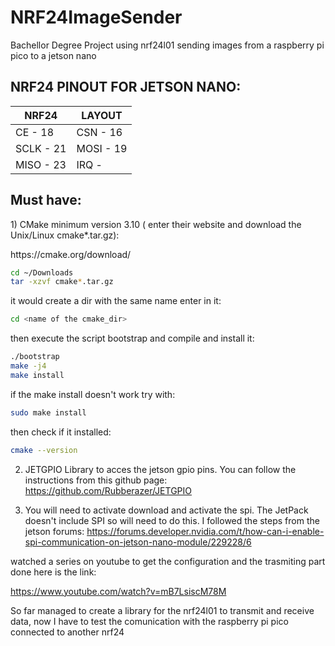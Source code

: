 # NRF24ImageSender
Bachellor Degree Project using nrf24l01 sending images from a raspberry pi pico to a jetson nano
## NRF24 PINOUT FOR JETSON NANO:
  NRF24   | LAYOUT
----------|-----------
  CE - 18 | CSN - 16 
SCLK - 21 |  MOSI - 19
MISO - 23 |  IRQ -

## Must have:
  <p>1) CMake minimum version 3.10 ( enter their website and download the Unix/Linux cmake*.tar.gz):</p>
  <p>https://cmake.org/download/</p>

  ```bash
  cd ~/Downloads
  tar -xzvf cmake*.tar.gz
  ```
  it would create a dir with the same name enter in it:
  ```bash
  cd <name of the cmake_dir>
  ```
  then execute the script bootstrap and compile and install it:
  ```bash
  ./bootstrap
  make -j4
  make install
  ```
  if the make install doesn't work try with:
  ```bash
  sudo make install
  ```
  then check if it installed:
  ```bash
  cmake --version
  ```
  2) JETGPIO Library to acces the jetson gpio pins. You can follow the instructions from this github page:
     https://github.com/Rubberazer/JETGPIO

  3) You will need to activate download and activate the spi. The JetPack doesn't include SPI so will need to do this. I followed the steps from the jetson forums:
     https://forums.developer.nvidia.com/t/how-can-i-enable-spi-communication-on-jetson-nano-module/229228/6

watched a series on youtube to get the configuration and the trasmiting part done
here is the link:

https://www.youtube.com/watch?v=mB7LsiscM78M

 

So far managed to create a library for the nrf24l01 to transmit and receive data, now I have to test the comunication with the raspberry pi pico connected to another nrf24
